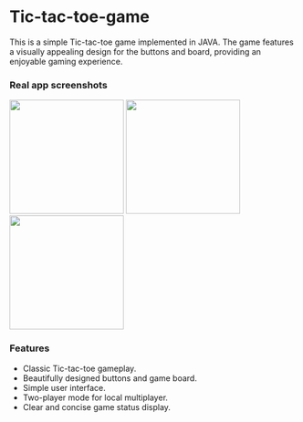 # Tic-tac-toe-game
This is a simple Tic-tac-toe game implemented in JAVA. The game features a visually appealing design for the buttons and board, providing an enjoyable gaming experience.

### Real app screenshots

  <img src="![XO3](https://github.com/HseinKt/Tic-tac-toe-game/assets/120685276/171aacf1-22dd-463e-9ef5-13d62b0a13a9)
" width="200">
  <img src="![XO2](https://github.com/HseinKt/Tic-tac-toe-game/assets/120685276/ff33513c-385b-4ac6-a962-62ed68a2e98b)
" width="200">
  <img src="![XO1](https://github.com/HseinKt/Tic-tac-toe-game/assets/120685276/33a7d321-5e9e-4fba-9426-46a1539a73e6)
" width="200">


### Features
<ul>
  <li>Classic Tic-tac-toe gameplay.</li>
  <li>Beautifully designed buttons and game board. </li>
  <li>Simple user interface. </li>
  <li>Two-player mode for local multiplayer. </li>
  <li>Clear and concise game status display. </li>
</ul>
  
    
    
    
    
